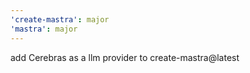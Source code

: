 ```yaml
---
'create-mastra': major
'mastra': major
---
```


add Cerebras as a llm provider to create-mastra@latest
